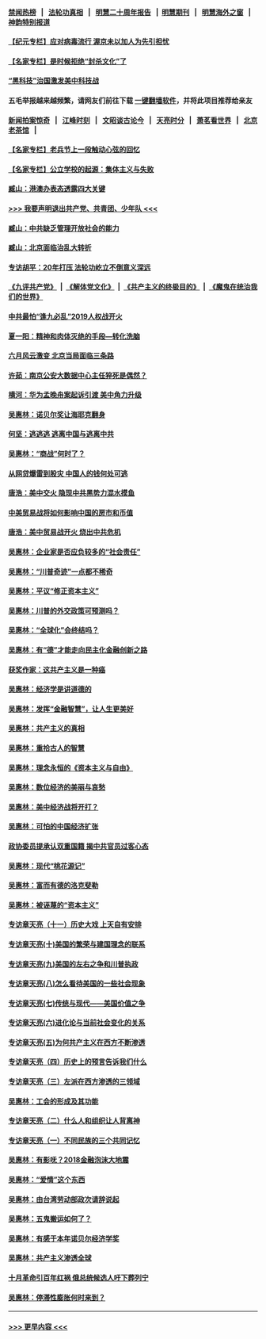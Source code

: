 #### [禁闻热榜](热点新闻.md?=0)  &nbsp;&nbsp;|&nbsp;&nbsp; [法轮功真相](https://github.com/gfw-breaker/truth/blob/master/README.md?=0) &nbsp;&nbsp;|&nbsp;&nbsp; [明慧二十周年报告](https://github.com/gfw-breaker/mh-reports/blob/master/README.md?=0) &nbsp;&nbsp;|&nbsp;&nbsp;[明慧期刊](https://github.com/gfw-breaker/mh-qikan) &nbsp;&nbsp;|&nbsp;&nbsp; [明慧海外之窗](https://github.com/gfw-breaker/mh-news/blob/master/README.md?=0) &nbsp;&nbsp;|&nbsp;&nbsp; [神韵特别报道](https://github.com/gfw-breaker/mh-news/blob/master/shenyun.md?=0)
#### [【纪元专栏】应对病毒流行 渥京未以加人为先引担忧](../pages/nsc423/n11875714.md?t=02281231) 
#### [【名家专栏】是时候拒绝“封杀文化”了](../pages/nsc423/n11814093.md?t=02281231) 
#### [“黑科技”治国激发美中科技战](../pages/nsc423/n11638056.md?t=02281231) 
#### 五毛举报越来越频繁，请网友们前往下载 [一键翻墙软件](https://github.com/gfw-breaker/ssr-accounts)，并将此项目推荐给亲友
#### [新闻拍案惊奇](https://github.com/gfw-breaker/banned-news/blob/master/pages/link4.md) &nbsp;&nbsp;|&nbsp;&nbsp; [江峰时刻](https://github.com/gfw-breaker/banned-news/blob/master/pages/link4.md) &nbsp;&nbsp;|&nbsp;&nbsp; [文昭谈古论今](https://github.com/gfw-breaker/banned-news/blob/master/pages/link4.md) &nbsp;&nbsp;|&nbsp;&nbsp; [天亮时分](https://github.com/gfw-breaker/banned-news/blob/master/pages/link4.md) &nbsp;&nbsp;|&nbsp;&nbsp; [萧茗看世界](https://github.com/gfw-breaker/banned-news/blob/master/pages/link4.md) &nbsp;&nbsp;|&nbsp;&nbsp; [北京老茶馆](https://github.com/gfw-breaker/banned-news/blob/master/pages/link4.md) &nbsp;&nbsp;|&nbsp;&nbsp; 
#### [【名家专栏】老兵节上一段触动心弦的回忆](../pages/nsc423/n11646016.md?t=02281231) 
#### [【名家专栏】公立学校的起源：集体主义与失败](../pages/nsc423/n11601833.md?t=02281231) 
#### [臧山：港澳办表态透露四大关键](../pages/nsc423/n11421628.md?t=02281231) 
#### [>>> 我要声明退出共产党、共青团、少年队 <<<](https://github.com/begood0513/goodnews/blob/master/quit/letter.md) 
#### [臧山：中共缺乏管理开放社会的能力](../pages/nsc423/n11407457.md?t=02281231) 
#### [臧山：北京面临治乱大转折](../pages/nsc423/n11406895.md?t=02281231) 
#### [专访胡平：20年打压 法轮功屹立不倒意义深远](../pages/nsc423/n11398800.md?t=02281231) 
#### [《九评共产党》](https://github.com/begood0513/9ping.md/blob/master/README.md) &nbsp;|&nbsp; [《解体党文化》](../../../../jtdwh.md/blob/master/README.md)  &nbsp;|&nbsp; [《共产主义的终极目的》](../../../../gczydzjmd.md/blob/master/README.md) &nbsp;|&nbsp; [《魔鬼在统治我们的世界》](../../../../mgztzwmdsj.md/blob/master/README.md) 
#### [中共最怕“逢九必乱”2019人权战开火](../pages/nsc423/n11385248.md?t=02281231) 
#### [夏一阳：精神和肉体灭绝的手段—转化洗脑](../pages/nsc423/n11368250.md?t=02281231) 
#### [六月风云激变 北京当局面临三条路](../pages/nsc423/n11313668.md?t=02281231) 
#### [许茹：南京公安大数据中心主任猝死是偶然？](../pages/nsc423/n11064744.md?t=02281231) 
#### [横河：华为孟晚舟案起诉引渡 美中角力升级](../pages/nsc423/n11027230.md?t=02281231) 
#### [吴惠林：诺贝尔奖让海耶克翻身](../pages/nsc423/n10890049.md?t=02281231) 
#### [何坚：逃逃逃 逃离中国与逃离中共](../pages/nsc423/n10592891.md?t=02281231) 
#### [吴惠林：“商战”何时了？](../pages/nsc423/n10573558.md?t=02281231) 
#### [从网贷爆雷到股灾 中国人的钱何处可逃](../pages/nsc423/n10572800.md?t=02281231) 
#### [唐浩：美中交火 隐现中共黑势力混水摸鱼](../pages/nsc423/n10544040.md?t=02281231) 
#### [中美贸易战将如何影响中国的房市和币值](../pages/nsc423/n10543697.md?t=02281231) 
#### [唐浩：美中贸易战开火 烧出中共危机](../pages/nsc423/n10540126.md?t=02281231) 
#### [吴惠林：企业家是否应负较多的“社会责任”](../pages/nsc423/n10535022.md?t=02281231) 
#### [吴惠林：“川普奇迹”一点都不稀奇](../pages/nsc423/n10512808.md?t=02281231) 
#### [吴惠林：平议“修正资本主义”](../pages/nsc423/n10495724.md?t=02281231) 
#### [吴惠林：川普的外交政策可预测吗？](../pages/nsc423/n10462387.md?t=02281231) 
#### [吴惠林：“全球化”会终结吗？](../pages/nsc423/n10452838.md?t=02281231) 
#### [吴惠林：有“德”才能走向民主化金融创新之路](../pages/nsc423/n10432292.md?t=02281231) 
#### [获奖作家：这共产主义是一种癌](../pages/nsc423/n10431541.md?t=02281231) 
#### [吴惠林：经济学是讲道德的](../pages/nsc423/n10398014.md?t=02281231) 
#### [吴惠林：发挥“金融智慧”，让人生更美好](../pages/nsc423/n10375019.md?t=02281231) 
#### [吴惠林：共产主义的真相](../pages/nsc423/n10351394.md?t=02281231) 
#### [吴惠林：重拾古人的智慧](../pages/nsc423/n10337691.md?t=02281231) 
#### [吴惠林：理念永恒的《资本主义与自由》](../pages/nsc423/n10316274.md?t=02281231) 
#### [吴惠林：数位经济的美丽与哀愁](../pages/nsc423/n10292946.md?t=02281231) 
#### [吴惠林：美中经济战将开打？](../pages/nsc423/n10258825.md?t=02281231) 
#### [吴惠林：可怕的中国经济扩张](../pages/nsc423/n10219147.md?t=02281231) 
#### [政协委员提承认双重国籍 揭中共官员过客心态](../pages/nsc423/n10208809.md?t=02281231) 
#### [吴惠林：现代“桃花源记”](../pages/nsc423/n10185234.md?t=02281231) 
#### [吴惠林：富而有德的洛克斐勒](../pages/nsc423/n10142264.md?t=02281231) 
#### [吴惠林：被诬蔑的“资本主义”](../pages/nsc423/n10124816.md?t=02281231) 
#### [专访章天亮（十一）历史大戏 上天自有安排](../pages/nsc423/n10094905.md?t=02281231) 
#### [专访章天亮(十)美国的繁荣与建国理念的联系](../pages/nsc423/n10094899.md?t=02281231) 
#### [专访章天亮(九)美国的左右之争和川普执政](../pages/nsc423/n10094889.md?t=02281231) 
#### [专访章天亮(八)怎么看待美国的一些社会现象](../pages/nsc423/n10094857.md?t=02281231) 
#### [专访章天亮(七)传统与现代——美国价值之争](../pages/nsc423/n10093140.md?t=02281231) 
#### [专访章天亮(六)进化论与当前社会变化的关系](../pages/nsc423/n10092036.md?t=02281231) 
#### [专访章天亮(五)为何共产主义在西方不断渗透](../pages/nsc423/n10083620.md?t=02281231) 
#### [专访章天亮（四）历史上的预言告诉我们什么](../pages/nsc423/n10083606.md?t=02281231) 
#### [专访章天亮（三）左派在西方渗透的三领域](../pages/nsc423/n10081115.md?t=02281231) 
#### [吴惠林：工会的形成及其功能](../pages/nsc423/n10080633.md?t=02281231) 
#### [专访章天亮（二）什么人和组织让人背离神](../pages/nsc423/n10076637.md?t=02281231) 
#### [专访章天亮（一）不同民族的三个共同记忆](../pages/nsc423/n10074188.md?t=02281231) 
#### [吴惠林：有影呒？2018金融泡沫大地震](../pages/nsc423/n10040534.md?t=02281231) 
#### [吴惠林：“爱情”这个东西](../pages/nsc423/n10019423.md?t=02281231) 
#### [吴惠林：由台湾劳动部政次请辞说起](../pages/nsc423/n9979679.md?t=02281231) 
#### [吴惠林：五鬼搬运如何了？](../pages/nsc423/n9925338.md?t=02281231) 
#### [吴惠林：有感于本年诺贝尔经济学奖](../pages/nsc423/n9871883.md?t=02281231) 
#### [吴惠林：共产主义渗透全球](../pages/nsc423/n9812748.md?t=02281231) 
#### [十月革命引百年红祸 俄总统候选人吁下葬列宁](../pages/nsc423/n9810182.md?t=02281231) 
#### [吴惠林：停滞性膨胀何时来到？](../pages/nsc423/n9764136.md?t=02281231) 

----
#### [ >>> 更早内容 <<< ](../indexes/nsc423-earlier.md)
